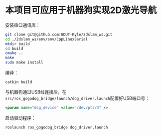 # 本项目可应用于机器狗实现2D激光导航

安装串口通讯库：

```sh
git clone git@github.com:GDUT-Kyle/2dslam_ws.git
cd ./2dslam_ws/env/env/CppLinuxSerial
mkdir build
cd build
cmake ..
make
sudo make install
```

编译：

```
catkin build
```

与机器狗通过USB线连接后，在`src/ros_gogodog_bridge/launch/dog_driver.launch`配置好USB端口号：

```xml
<param name="dog_device" value="/dev/pts/3" />
```

启动驱动程序：

```sh
roslaunch ros_gogodog_bridge dog_driver.launch
```

